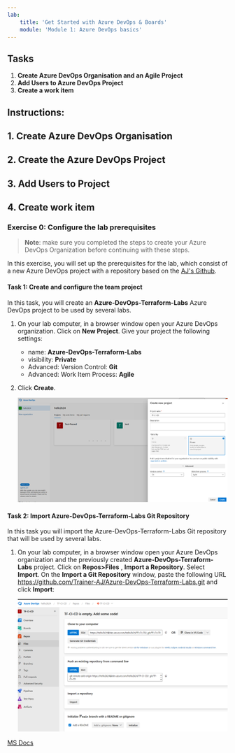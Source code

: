 ```yaml
---
lab:
    title: 'Get Started with Azure DevOps & Boards'
    module: 'Module 1: Azure DevOps basics'
---
```

## Tasks
1. **Create Azure DevOps Organisation and an Agile Project**
2. **Add Users to Azure DevOps Project**
3. **Create a work item**

## Instructions:
## 1. Create Azure DevOps Organisation 
## 2. Create the Azure DevOps Project 
## 3. Add Users to Project
## 4. Create work item 

### Exercise 0: Configure the lab prerequisites

> **Note**: make sure you completed the steps to create your Azure DevOps Organization before continuing with these steps.

In this exercise, you will set up the prerequisites for the lab, which consist of a new Azure DevOps project with a repository based on the [AJ's Github](https://github.com/Trainer-AJ/Azure-DevOps-Terraform-Labs).

#### Task 1:  Create and configure the team project

In this task, you will create an **Azure-DevOps-Terraform-Labs** Azure DevOps project to be used by several labs.

1. On your lab computer, in a browser window open your Azure DevOps organization. Click on **New Project**. Give your project the following settings:
    - name: **Azure-DevOps-Terraform-Labs**
    - visibility: **Private**
    - Advanced: Version Control: **Git**
    - Advanced: Work Item Process: **Agile**

2. Click **Create**.

    ![Create Project](../images/CREATE-PROJECT.png)

#### Task 2:  Import Azure-DevOps-Terraform-Labs Git Repository

In this task you will import the Azure-DevOps-Terraform-Labs Git repository that will be used by several labs.

1. On your lab computer, in a browser window open your Azure DevOps organization and the previously created **Azure-DevOps-Terraform-Labs** project. Click on **Repos>Files** , **Import a Repository**. Select **Import**. On the **Import a Git Repository** window, paste the following URL https://github.com/Trainer-AJ/Azure-DevOps-Terraform-Labs.git  and click **Import**:

    ![Import Repository](../images/azure-repo-homepage.png)
   
[MS Docs](https://learn.microsoft.com/en-us/azure/devops/organizations/accounts/create-organization?toc=%2Fazure%2Fdevops%2Fget-started%2Ftoc.json&view=azure-devops#create-an-organization)

